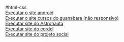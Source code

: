 #html-css
<br>
<a href="Desafios/d010 de vdd/pacote-projeto-d010 (2)/android.html" target = "blank">Executar o site android</a>
<br>
<a href="Treino/treino01/index.html" target = "blank">Executar o site cursos do guanabara (não responsivo)</a>
<br>
<a href="Desafios/d011/index.html" target = "blank">Executar site do Astronauta</a>
<br>
<a href="Desafios/d012/cordel.html" target = "blank">Executar site do cordel</a>
<br>
<a href="Desafios/d014/social.html" target = "blank">Executar site do projeto social</a>